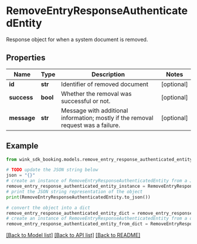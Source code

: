 # RemoveEntryResponseAuthenticatedEntity

Response object for when a system document is removed.

## Properties

Name | Type | Description | Notes
------------ | ------------- | ------------- | -------------
**id** | **str** | Identifier of removed document | [optional] 
**success** | **bool** | Whether the removal was successful or not. | [optional] 
**message** | **str** | Message with additional information; mostly if the removal request was a failure. | [optional] 

## Example

```python
from wink_sdk_booking.models.remove_entry_response_authenticated_entity import RemoveEntryResponseAuthenticatedEntity

# TODO update the JSON string below
json = "{}"
# create an instance of RemoveEntryResponseAuthenticatedEntity from a JSON string
remove_entry_response_authenticated_entity_instance = RemoveEntryResponseAuthenticatedEntity.from_json(json)
# print the JSON string representation of the object
print(RemoveEntryResponseAuthenticatedEntity.to_json())

# convert the object into a dict
remove_entry_response_authenticated_entity_dict = remove_entry_response_authenticated_entity_instance.to_dict()
# create an instance of RemoveEntryResponseAuthenticatedEntity from a dict
remove_entry_response_authenticated_entity_from_dict = RemoveEntryResponseAuthenticatedEntity.from_dict(remove_entry_response_authenticated_entity_dict)
```
[[Back to Model list]](../README.md#documentation-for-models) [[Back to API list]](../README.md#documentation-for-api-endpoints) [[Back to README]](../README.md)


